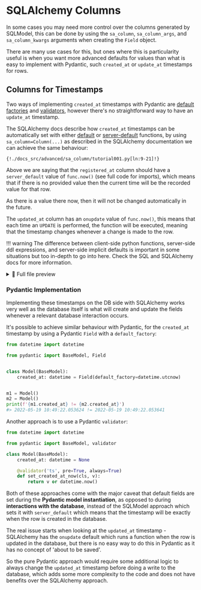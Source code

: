 # SQLAlchemy Columns

In some cases you may need more control over the columns generated by SQLModel, this can be done by using the `sa_column`, `sa_column_args`, and `sa_column_kwargs` arguments when creating the `Field` object.

There are many use cases for this, but ones where this is particularity useful is when you want more advanced defaults for values than what is easy to implement with Pydantic, such `created_at` or `update_at` timestamps for rows.

## Columns for Timestamps

Two ways of implementing `created_at` timestamps with Pydantic are [default factories](https://pydantic-docs.helpmanual.io/usage/models/#field-with-dynamic-default-value) and [validators](https://pydantic-docs.helpmanual.io/usage/validators/#validate-always), however there's no straightforward way to have an `update_at` timestamp.

The SQLAlchemy docs describe how `created_at` timestamps can be automatically set with either [default](https://docs.sqlalchemy.org/en/14/core/defaults.html#python-executed-functions) or [server-default](https://docs.sqlalchemy.org/en/14/core/defaults.html#server-invoked-ddl-explicit-default-expressions) functions, by using `sa_column=Column(...)` as described in the SQLAlchemy documentation we can achieve the same behaviour:

```{.python .annotate hl_lines="8 12"}
{!./docs_src/advanced/sa_column/tutorial001.py[ln:9-21]!}
```

Above we are saying that the `registered_at` column should have a `server_default` value of `func.now()` (see full code for imports), which means that if there is no provided value then the current time will be the recorded value for that row.

As there is a value there now, then it will not be changed automatically in the future.

The `updated_at` column has an `onupdate` value of `func.now()`, this means that each time an `UPDATE` is performed, the function will be executed, meaning that the timestamp changes whenever a change is made to the row.

!!! warning
    The difference between client-side python functions, server-side ddl expressions, and server-side implicit defaults is important in some situations but too in-depth to go into here. Check the SQL and SQLAlchemy docs for more information.

<details>
<summary>👀 Full file preview</summary>

```Python
{!./docs_src/advanced/sa_column/tutorial001.py!}
```

</details>

### Pydantic Implementation

Implementing these timestamps on the DB side with SQLAlchemy works very well as the database itself is what will create and update the fields whenever a relevant database interaction occurs.

It's possible to achieve similar behaviour with Pydantic, for the `created_at` timestamp by using a Pydantic `Field` with a `default_factory`:

```python
from datetime import datetime

from pydantic import BaseModel, Field


class Model(BaseModel):
    created_at: datetime = Field(default_factory=datetime.utcnow)


m1 = Model()
m2 = Model()
print(f'{m1.created_at} != {m2.created_at}')
#> 2022-05-19 10:49:22.053624 != 2022-05-19 10:49:22.053641
```

Another approach is to use a Pydantic `validator`:

```python
from datetime import datetime

from pydantic import BaseModel, validator

class Model(BaseModel):
    created_at: datetime = None

    @validator('ts', pre=True, always=True)
    def set_created_at_now(cls, v):
        return v or datetime.now()
```

Both of these approaches come with the major caveat that default fields are set during the **Pydantic model instantiation**, as opposed to during **interactions with the database**, instead of the SQLModel approach which sets it with `server_default` which means that the timestamp will be exactly when the row is created in the database.

The real issue starts when looking at the `updated_at` timestamp - SQLAlchemy has the `onupdate` default which runs a function when the row is updated in the database, but there is no easy way to do this in Pydantic as it has no concept of 'about to be saved'.

So the pure Pydantic approach would require some additional logic to always change the `updated_at` timestamp before doing a write to the database, which adds some more complexity to the code and does not have benefits over the SQLAlchemy approach.
